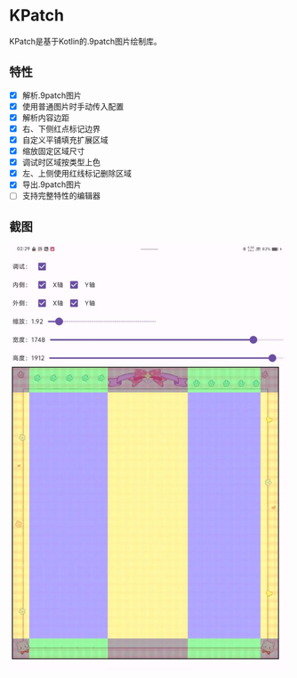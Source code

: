 # KPatch

KPatch是基于Kotlin的.9patch图片绘制库。

## 特性

- [x] 解析.9patch图片
- [x] 使用普通图片时手动传入配置
- [x] 解析内容边距
- [x] 右、下侧红点标记边界
- [x] 自定义平铺填充扩展区域
- [x] 缩放固定区域尺寸
- [x] 调试时区域按类型上色
- [x] 左、上侧使用红线标记删除区域
- [x] 导出.9patch图片
- [ ] 支持完整特性的编辑器

## 截图

![](https://github.com/limao996/KPatch/blob/main/img.jpg)